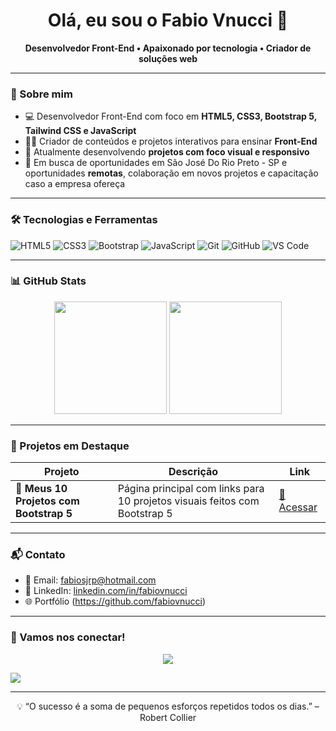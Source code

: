<h1 align="center">Olá, eu sou o Fabio Vnucci 👋</h1>

<p align="center">
  <strong>Desenvolvedor Front-End • Apaixonado por tecnologia • Criador de soluções web</strong>
</p>

---

### 🚀 Sobre mim

- 💻 Desenvolvedor Front-End com foco em **HTML5, CSS3, Bootstrap 5, Tailwind CSS e JavaScript**  
- 👨‍🏫 Criador de conteúdos e projetos interativos para ensinar **Front-End**  
- 🚀 Atualmente desenvolvendo **projetos com foco visual e responsivo**  
- 🎯 Em busca de oportunidades em São José Do Rio Preto - SP e oportunidades **remotas**, colaboração em novos projetos e capacitação caso a empresa ofereça

---

### 🛠️ Tecnologias e Ferramentas

![HTML5](https://img.shields.io/badge/HTML5-E34F26?style=for-the-badge&logo=html5&logoColor=white)
![CSS3](https://img.shields.io/badge/CSS3-1572B6?style=for-the-badge&logo=css3&logoColor=white)
![Bootstrap](https://img.shields.io/badge/Bootstrap-5C0AE7?style=for-the-badge&logo=bootstrap&logoColor=white)
![JavaScript](https://img.shields.io/badge/JavaScript-F7DF1E?style=for-the-badge&logo=javascript&logoColor=black)
![Git](https://img.shields.io/badge/Git-F05032?style=for-the-badge&logo=git&logoColor=white)
![GitHub](https://img.shields.io/badge/GitHub-181717?style=for-the-badge&logo=github&logoColor=white)
![VS Code](https://img.shields.io/badge/VSCode-007ACC?style=for-the-badge&logo=visual-studio-code&logoColor=white)

---

### 📊 GitHub Stats

<p align="center">
  <img height="180em" src="https://github-readme-stats.vercel.app/api?username=fabiovnucci&show_icons=true&theme=tokyonight&hide_border=true" />
  <img height="180em" src="https://github-readme-stats.vercel.app/api/top-langs/?username=fabiovnucci&layout=compact&theme=tokyonight&hide_border=true" />
</p>

---

### 💼 Projetos em Destaque

| Projeto | Descrição | Link |
|--------|-----------|------|
| 🔧 **Meus 10 Projetos com Bootstrap 5** | Página principal com links para 10 projetos visuais feitos com Bootstrap 5 | [🔗 Acessar](https://fabiovnucci.github.io/Meus-10-Projetos-com-Bootstrap-5) |

---

### 📬 Contato

- 📧 Email: [fabiosjrp@hotmail.com](mailto:fabiosjrp@hotmail.com)
- 💼 LinkedIn: [linkedin.com/in/fabiovnucci](https://linkedin.com/in/fabiovnucci)
- 🌐 Portfólio (https://github.com/fabiovnucci)

---

### 🙌 Vamos nos conectar!

<p align="center">
  <a href="https://www.linkedin.com/in/fabiovnucci"><img src="https://img.shields.io/badge/-LinkedIn-blue?style=for-the-badge&logo=linkedin&logoColor=white"/></a>
 
  <a href="https://github.com/fabiovnucci"><img src="https://img.shields.io/badge/-GitHub-000?style=for-the-badge&logo=github&logoColor=white"/></a>
</p>

---

<p align="center">
  💡 “O sucesso é a soma de pequenos esforços repetidos todos os dias.” – Robert Collier
</p>
